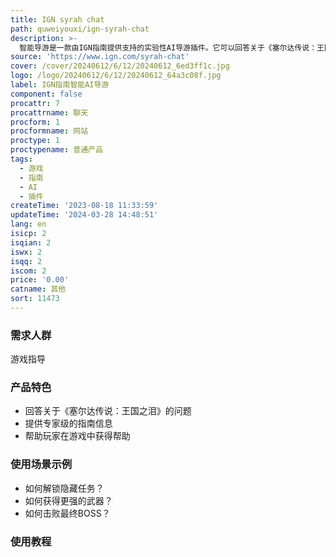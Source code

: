 ```yaml
---
title: IGN syrah chat
path: quweiyouxi/ign-syrah-chat
description: >-
  智能导游是一款由IGN指南提供支持的实验性AI导游插件。它可以回答关于《塞尔达传说：王国之泪》的问题，并提供专家级的指南信息，帮助您在海拉鲁王国的冒险中获得帮助。智能导游功能强大，定位准确，价格实惠。无论您是新手还是老玩家，智能导游都能为您提供全方位的游戏指导。
source: 'https://www.ign.com/syrah-chat'
cover: /cover/20240612/6/12/20240612_6ed3ff1c.jpg
logo: /logo/20240612/6/12/20240612_64a3c08f.jpg
label: IGN指南智能AI导游
component: false
procattr: 7
procattrname: 聊天
procform: 1
procformname: 网站
proctype: 1
proctypename: 普通产品
tags:
  - 游戏
  - 指南
  - AI
  - 插件
createTime: '2023-08-18 11:33:59'
updateTime: '2024-03-28 14:48:51'
lang: en
isicp: 2
isqian: 2
iswx: 2
isqq: 2
iscom: 2
price: '0.00'
catname: 其他
sort: 11473
---
```




### 需求人群
游戏指导

### 产品特色
- 回答关于《塞尔达传说：王国之泪》的问题
- 提供专家级的指南信息
- 帮助玩家在游戏中获得帮助

### 使用场景示例
- 如何解锁隐藏任务？
- 如何获得更强的武器？
- 如何击败最终BOSS？

### 使用教程


  
